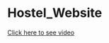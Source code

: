 # Hostel_Website

[Click here to see video](https://drive.google.com/file/d/1rxMpVoJU2aI7svdX_YSMPHtBgTyYl5rU/view?usp=sharing)
